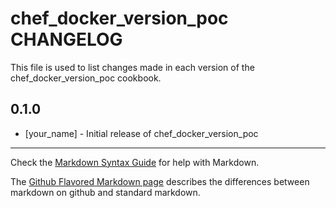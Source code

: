 chef_docker_version_poc CHANGELOG
=================================

This file is used to list changes made in each version of the chef_docker_version_poc cookbook.

0.1.0
-----
- [your_name] - Initial release of chef_docker_version_poc

- - -
Check the [Markdown Syntax Guide](http://daringfireball.net/projects/markdown/syntax) for help with Markdown.

The [Github Flavored Markdown page](http://github.github.com/github-flavored-markdown/) describes the differences between markdown on github and standard markdown.
